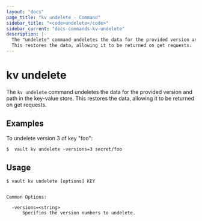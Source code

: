 ```yaml
---
layout: "docs"
page_title: "kv undelete - Command"
sidebar_title: "<code>undelete</code>"
sidebar_current: "docs-commands-kv-undelete"
description: |-
  The "undelete" command undeletes the data for the provided version and path in the key-value store.
  This restores the data, allowing it to be returned on get requests.
---
```


# kv undelete

The `kv undelete` command undeletes the data for the provided version and path in the key-value store.
  This restores the data, allowing it to be returned on get requests.

## Examples

To undelete version 3 of key "foo":

```text
$  vault kv undelete -versions=3 secret/foo
```

## Usage

```text 
$ vault kv undelete [options] KEY


Common Options:

  -versions=<string>
      Specifies the version numbers to undelete.
```
